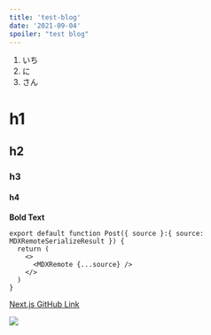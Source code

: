 ```yaml
---
title: 'test-blog'
date: '2021-09-04'
spoiler: "test blog"
---
```


1. いち
2. に
3. さん

# h1
## h2
### h3
#### h4

**Bold Text**

```tsx
export default function Post({ source }:{ source: MDXRemoteSerializeResult }) {
  return (
    <>
      <MDXRemote {...source} />
    </>
  )
}
```

[Next.js GitHub Link](https://github.com/vercel/next.js/)

![](https://camo.githubusercontent.com/92ec9eb7eeab7db4f5919e3205918918c42e6772562afb4112a2909c1aaaa875/68747470733a2f2f6173736574732e76657263656c2e636f6d2f696d6167652f75706c6f61642f76313630373535343338352f7265706f7369746f726965732f6e6578742d6a732f6e6578742d6c6f676f2e706e67)
